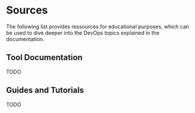 # Sources

The following list provides ressources for educational purposes, which can be used to dive deeper into the DevOps topics explained in the documentation.

## Tool Documentation

TODO

## Guides and Tutorials

TODO